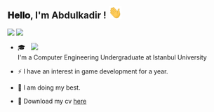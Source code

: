 ## 𝐇𝐞𝐥𝐥𝐨, I'm Abdulkadir ! <img src="https://raw.githubusercontent.com/ABSphreak/ABSphreak/master/gifs/Hi.gif" width="30px">

[<img src="https://img.shields.io/badge/linkedin-%230077B5.svg?&style=for-the-badge&logo=linkedin&logoColor=white" />](https://www.linkedin.com/in/abdulkadir-semiz-828779150/)
[<img src ="https://img.shields.io/badge/Website-%23.svg?&style=for-the-badge&logo=&logoColor=white%22">](https://greyhavvk.github.io)

 <img align="right" src="https://github.com/abdulkadir90/abdulkadir90/blob/main/Nice%20GIF-downsized.gif" width="450" />

- 🎓  I'm a Computer Engineering Undergraduate at Istanbul University

- ⚡ I have an interest in game development for a year.


- 💬 I am doing my best.

- 💬 Download my cv [here](https://github.com/greyhavvk/greyhavvk/blob/main/AbdulkadirSemizResume.pdf)
